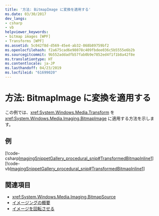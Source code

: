 ```yaml
---
title: '方法: BitmapImage に変換を適用する'
ms.date: 03/30/2017
dev_langs:
- csharp
- vb
helpviewer_keywords:
- bitmap images [WPF]
- Transforms [WPF]
ms.assetid: 5c042f8d-d569-45e4-ab32-868b89759bf2
ms.openlocfilehash: f2a675cad6e98078c409fbdee036c5b5555e6b2b
ms.sourcegitcommit: 9b552addadfb57fab0b9e7852ed4f1f1b8a42f8e
ms.translationtype: HT
ms.contentlocale: ja-JP
ms.lasthandoff: 04/23/2019
ms.locfileid: "61699020"
---
```

# <a name="how-to-apply-a-transform-to-a-bitmapimage"></a>方法: BitmapImage に変換を適用する
この例では、<xref:System.Windows.Media.Transform> を <xref:System.Windows.Media.Imaging.BitmapImage> に適用する方法を示します。  
  
## <a name="example"></a>例  
 [!code-csharp[ImagingSnippetGallery_procedural_snip#TransformedBitmapInline1](~/samples/snippets/csharp/VS_Snippets_Wpf/ImagingSnippetGallery_procedural_snip/CSharp/TransformedBitmapExample.cs#transformedbitmapinline1)]
 [!code-vb[ImagingSnippetGallery_procedural_snip#TransformedBitmapInline1](~/samples/snippets/visualbasic/VS_Snippets_Wpf/ImagingSnippetGallery_procedural_snip/VB/TransformedBitmapExample.vb#transformedbitmapinline1)]  
  
## <a name="see-also"></a>関連項目

- <xref:System.Windows.Media.Imaging.BitmapSource>
- [イメージングの概要](imaging-overview.md)
- [イメージを回転させる](../controls/how-to-rotate-an-image.md)

